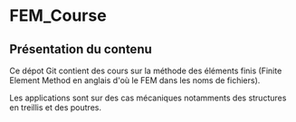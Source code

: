 # FEM_Course

## Présentation du contenu

Ce dépot Git contient des cours sur la méthode des éléments finis (Finite Element Method en anglais d'où le FEM dans les noms de fichiers). 

Les applications sont sur des cas mécaniques notamments des structures en treillis et des poutres. 

